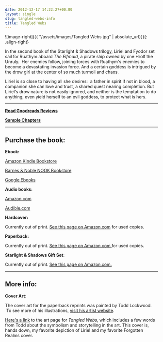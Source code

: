 ```yaml
---
date: 2012-12-17 14:22:27+00:00
layout: single
slug: tangled-webs-info
title: Tangled Webs
---
```


![image-right]({{ "/assets/images/Tangled Webs.jpg" | absolute_url}}){: .align-right} 

In the second book of the Starlight & Shadows trilogy, Liriel and Fyodor set sail for Ruathym aboard _The Elfmaid_, a pirate ship owned by one Hrolf the Unruly.  Her enemies follow, joining forces with Ruathym's enemies to become a devastating invasion force. And a certain goddess is intrigued by the drow girl at the center of so much turmoil and chaos.

Liriel is so close to having all she desires:  a father in spirit if not in blood, a companion she can love and trust, a shared quest nearing completion. But Liriel's drow nature is not easily ignored, and neither is the temptation to do anything, even yield herself to an evil goddess, to protect what is hers.

***

**[Read Goodreads Reviews](http://www.goodreads.com/book/show/291693.Tangled_Webs)**

**[Sample Chapters](ttp://books.google.com/books?id=HOlc2Exah6QC&printsec=frontcover&dq=inauthor:%22Elaine+Cunningham%22&hl=en&sa=X&ei=GmLPUMLNB4LaygHD7oC4Dg&ved=0CFQQ6AEwBA#v=onepage&q&f=false)**

***

## Purchase the book:

**Ebook:**

[Amazon Kindle Bookstore](http://www.amazon.com/gp/product/B0058Z4NSC/ref=pd_lpo_k2_dp_sr_1?pf_rd_p=486539851&pf_rd_s=lpo-top-stripe-1&pf_rd_t=201&pf_rd_i=0786929596&pf_rd_m=ATVPDKIKX0DER&pf_rd_r=0W1T6DARE07W69Y2Z894)

[Barnes & Noble NOOK Bookstore](http://www.barnesandnoble.com/w/forgotten-realms-elaine-cunningham/1103164952?ean=9780786960200&itm=1&usri=elaine+cunningham)

[Google Ebooks](ttp://books.google.com/books?id=HOlc2Exah6QC&printsec=frontcover&dq=inauthor:%22Elaine+Cunningham%22&hl=en&sa=X&ei=GmLPUMLNB4LaygHD7oC4Dg&ved=0CFQQ6AEwBA#v=onepage&q&f=false)

**Audio books:**

[Amazon.com](http://www.amazon.com/Tangled-Webs-Forgotten-Starlight-Shadows/dp/B00AYAGRRG/ref=sr_1_1?s=books&ie=UTF8&qid=1357661404&sr=1-1&keywords=Tangled+Webs%2C+Cunningham%2C+audio+books)

[Audible.com](http://www.audible.com/pd/ref=sr_1_1?asin=B00AWV9KEE&qid=1357661468&sr=1-1)

**Hardcover:**

Currently out of print. [See this page on Amazon.com](http://www.amazon.com/Tangled-Webs-Forgotten-Realms-Starlight/dp/0786905166/ref=tmm_hrd_title_0) for used copies.

**Paperback:** 

Currently out of print. [See this page on Amazon.com ](http://www.amazon.com/Tangled-Webs-Forgotten-Realms-Starlight/dp/0786929596)for used copies.

**Starlight & Shadows Gift Set:**

Currently out of print. [See this page on Amazon.com.](http://www.amazon.com/Forgotten-Realms-Starlight-Shadows-Windwalker/dp/0786938161/ref=pd_sim_sbs_b_5)

***

## More info:

**Cover Art:**

The cover art for the paperback reprints was painted by Todd Lockwood.  To see more of his illustrations, [visit his artist website](http://www.toddlockwood.com/).

[Here's a link](http://www.toddlockwood.com/galleries/books/02/tangled_webs.shtml) to the art page for _Tangled Webs_, which includes a few words from Todd about the symbolism and storytelling in the art. This cover is, hands down, my favorite depiction of Liriel and my favorite Forgotten Realms cover.

